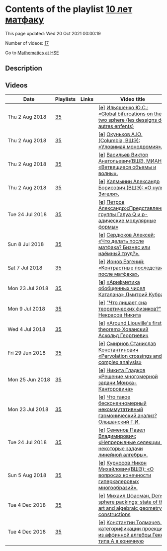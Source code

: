 # Contents of the playlist [10 лет матфаку](https://www.youtube.com/playlist?list=PLq3E5oubNNoArfx27FgD-X24ENC2JKeoT)

This page updated: Wed 20 Oct 2021 00:00:19

Number of videos: [17](#videos)

Go to [Mathematics at HSE](../README.md)

## Description



## Videos

|Date|Playlists|Links|Video title|
|---|---|---|---|
| Thu&nbsp;2&nbsp;Aug&nbsp;2018 | [35](../playlists/35 "10 лет матфаку") |  | [[**e**](https://studio.youtube.com/video/zNb-ubvIjTw/edit "Edit")] [Ильяшенко Ю.С.: «Global bifurcations on the two sphere (les dessigns des autres enfents)](https://www.youtube.com/watch?v=zNb-ubvIjTw&list=PLq3E5oubNNoArfx27FgD-X24ENC2JKeoT) |
| Thu&nbsp;2&nbsp;Aug&nbsp;2018 | [35](../playlists/35 "10 лет матфаку") |  | [[**e**](https://studio.youtube.com/video/0wA4u3oaNi4/edit "Edit")] [Окуньков А.Ю. (Columbia, ВШЭ): «Уловимая монодромия».](https://www.youtube.com/watch?v=0wA4u3oaNi4&list=PLq3E5oubNNoArfx27FgD-X24ENC2JKeoT) |
| Thu&nbsp;2&nbsp;Aug&nbsp;2018 | [35](../playlists/35 "10 лет матфаку") |  | [[**e**](https://studio.youtube.com/video/TsGaChhRNBI/edit "Edit")] [Васильев Виктор Анатольевич(ВШЭ, МИАН):  «Ветвящиеся объемы и волны».](https://www.youtube.com/watch?v=TsGaChhRNBI&list=PLq3E5oubNNoArfx27FgD-X24ENC2JKeoT) |
| Thu&nbsp;2&nbsp;Aug&nbsp;2018 | [35](../playlists/35 "10 лет матфаку") |  | [[**e**](https://studio.youtube.com/video/OkfxjSvMkrA/edit "Edit")] [Калмынин Александр Борисович (ВШЭ):  «О нулях Зигеля».](https://www.youtube.com/watch?v=OkfxjSvMkrA&list=PLq3E5oubNNoArfx27FgD-X24ENC2JKeoT) |
| Tue&nbsp;24&nbsp;Jul&nbsp;2018 | [35](../playlists/35 "10 лет матфаку") |  | [[**e**](https://studio.youtube.com/video/7jWILSUtx10/edit "Edit")] [Петров Александр:«Представления группы Галуа Q и p-адические модулярные формы»](https://www.youtube.com/watch?v=7jWILSUtx10&list=PLq3E5oubNNoArfx27FgD-X24ENC2JKeoT) |
| Sun&nbsp;8&nbsp;Jul&nbsp;2018 | [35](../playlists/35 "10 лет матфаку") |  | [[**e**](https://studio.youtube.com/video/nn6fmlxluhY/edit "Edit")] [Сердюков Алексей:  «Что делать после матфака? Бизнес или наёмный труд?».](https://www.youtube.com/watch?v=nn6fmlxluhY&list=PLq3E5oubNNoArfx27FgD-X24ENC2JKeoT) |
| Sat&nbsp;7&nbsp;Jul&nbsp;2018 | [35](../playlists/35 "10 лет матфаку") |  | [[**e**](https://studio.youtube.com/video/A81zPRWbcEM/edit "Edit")] [Ионов Евгений:  «Контрастные последствия после матфака».](https://www.youtube.com/watch?v=A81zPRWbcEM&list=PLq3E5oubNNoArfx27FgD-X24ENC2JKeoT) |
| Mon&nbsp;23&nbsp;Jul&nbsp;2018 | [35](../playlists/35 "10 лет матфаку") |  | [[**e**](https://studio.youtube.com/video/-x4kPp0dh5I/edit "Edit")] [«Арифметика обобщенных чисел Каталана» Дмитрий Кубрак](https://www.youtube.com/watch?v=-x4kPp0dh5I&list=PLq3E5oubNNoArfx27FgD-X24ENC2JKeoT) |
| Mon&nbsp;9&nbsp;Jul&nbsp;2018 | [35](../playlists/35 "10 лет матфаку") |  | [[**e**](https://studio.youtube.com/video/NoJC5qRziMw/edit "Edit")] [&#34;Что лишает сна теоретических физиков?&#34; Некрасов Никита](https://www.youtube.com/watch?v=NoJC5qRziMw&list=PLq3E5oubNNoArfx27FgD-X24ENC2JKeoT) |
| Wed&nbsp;4&nbsp;Jul&nbsp;2018 | [35](../playlists/35 "10 лет матфаку") |  | [[**e**](https://studio.youtube.com/video/3vynkYWMoJM/edit "Edit")] [«Around Liouville's first theorem» Хованский Аскольд Георгиевич](https://www.youtube.com/watch?v=3vynkYWMoJM&list=PLq3E5oubNNoArfx27FgD-X24ENC2JKeoT) |
| Fri&nbsp;29&nbsp;Jun&nbsp;2018 | [35](../playlists/35 "10 лет матфаку") |  | [[**e**](https://studio.youtube.com/video/gTMPU-Mw1-M/edit "Edit")] [Смирнов Станислав Константинович «Pervolation crossings and complex analysis»](https://www.youtube.com/watch?v=gTMPU-Mw1-M&list=PLq3E5oubNNoArfx27FgD-X24ENC2JKeoT) |
| Mon&nbsp;25&nbsp;Jun&nbsp;2018 | [35](../playlists/35 "10 лет матфаку") |  | [[**e**](https://studio.youtube.com/video/AafAWtr12EY/edit "Edit")] [Никита Гладков «Решение многомерной задачи Монжа-Канторовича»](https://www.youtube.com/watch?v=AafAWtr12EY&list=PLq3E5oubNNoArfx27FgD-X24ENC2JKeoT) |
| Mon&nbsp;23&nbsp;Jul&nbsp;2018 | [35](../playlists/35 "10 лет матфаку") |  | [[**e**](https://studio.youtube.com/video/S2WLEzpYXLg/edit "Edit")] [Что такое бесконечномерный некоммутативный гармонический анализ?  Ольшанский Г.И.](https://www.youtube.com/watch?v=S2WLEzpYXLg&list=PLq3E5oubNNoArfx27FgD-X24ENC2JKeoT) |
| Tue&nbsp;24&nbsp;Jul&nbsp;2018 | [35](../playlists/35 "10 лет матфаку") |  | [[**e**](https://studio.youtube.com/video/KeKn9LpUGbk/edit "Edit")] [Семенов Павел Владимирович: «Непрерывные селекции и некоторые задачи линейной алгебры».](https://www.youtube.com/watch?v=KeKn9LpUGbk&list=PLq3E5oubNNoArfx27FgD-X24ENC2JKeoT) |
| Sun&nbsp;5&nbsp;Aug&nbsp;2018 | [35](../playlists/35 "10 лет матфаку") |  | [[**e**](https://studio.youtube.com/video/O29Gfo-CG-I/edit "Edit")] [Курносов Никон Михайлович(ВШЭ): «О вопросах конечности гиперкэлеровых многообразий».](https://www.youtube.com/watch?v=O29Gfo-CG-I&list=PLq3E5oubNNoArfx27FgD-X24ENC2JKeoT) |
| Tue&nbsp;4&nbsp;Dec&nbsp;2018 | [35](../playlists/35 "10 лет матфаку") |  | [[**e**](https://studio.youtube.com/video/9cMmQ3rYUS4/edit "Edit")] [Михаил Цфасман, Dense sphere packings: state of the art and algebraic geometry constructions](https://www.youtube.com/watch?v=9cMmQ3rYUS4&list=PLq3E5oubNNoArfx27FgD-X24ENC2JKeoT "How dense can we pack equal spheres in the Euclidean space R^N? The question looks natural and is treated by humanity at least since the end of 16th century. The first four hundred years of research gave us the answers only in dimensions 1, 2, and 3. Quite recently, the answers for N = 8 and N = 24 – that we always presumed to be true – were proved by an elegant technique using modular forms [1], [2].&#013;If we restrict ourselves to the easier situation when the centers of the spheres form a lattice (an additive subgroup of R^N) the answer is known for N from 1 to 8, and, of course, for N = 24. Not too much either. . .&#013;We have to ask easier questions. Can we bound the density and how? Which constructions give us packings that, if not being the best, are however dense enough? Number fields and curves over&#013;finite fields provide lovely constructions [3]. To find out their densities we need to know a lot about our algebraic geometry objects. In particular, we study their zeta-functions.&#013;As usual, when we do not know the answer for a given N we try to look at what happens when N −→ ∞. This time we need to understand the asymptotic behaviour of zeta-functions when the genus tends to ∞, cf. [4], [5], [6], [7].&#013;My dream is a nice theory of limit objects such as projective limits of curves or infinite extensions of Q, as yet we are very far from it.&#013;Another great challenge is to construct lattice sphere packings that are denser that those given by a random construction (so-called Minkowski bound)") |
| Tue&nbsp;4&nbsp;Dec&nbsp;2018 | [35](../playlists/35 "10 лет матфаку") |  | [[**e**](https://studio.youtube.com/video/68FFQzZBJc0/edit "Edit")] [Константин Толмачев. К категорификации проекции из аффинной алгебры Гекке типа А в конечную](https://www.youtube.com/watch?v=68FFQzZBJc0&list=PLq3E5oubNNoArfx27FgD-X24ENC2JKeoT "Работы Безрукавникова по геометрическому соответствию Ленглендса и работы Горского, Негуца, Расмуссена, и Обломкова, Розанского по гомологиям узлов указывают на существование категорной версии некоторого естественного гомоморфизма из аффинной алгебры Гекке типа  в конечную. В частности, этот гомоморфизм переводит генераторы решетки внутри аффинной алгебры в элементы Юциса-Мёрфи. Я расскажу о частичных результатах в направлении его категорификации, в контексте известных геометрических категорификаций алгебр Гекке. Некоторые из этих результатов получены совместно с Р. Безрукавниковым") |
